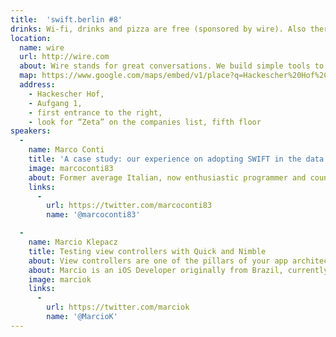 ```yaml
---
title:  'swift.berlin #8'
drinks: Wi-fi, drinks and pizza are free (sponsored by wire). Also there are quite a lot of bars and restaurants around the place.
location:
  name: wire
  url: http://wire.com
  about: Wire stands for great conversations. We build simple tools to communicate with text, voice, pictures, music and video — all beautifully woven together on phone, tablet and desktop.
  map: https://www.google.com/maps/embed/v1/place?q=Hackescher%20Hof%2C%20Berlin%2C%20Germany&key=AIzaSyCjTjlx3dtYCMkR7xQklFA1w0K36eNduPw
  address:
    - Hackescher Hof,
    - Aufgang 1,
    - first entrance to the right,
    - look for “Zeta” on the companies list, fifth floor
speakers:
  -
    name: Marco Conti
    title: 'A case study: our experience on adopting SWIFT in the data model layer'
    image: marcoconti83
    about: Former average Italian, now enthusiastic programmer and country hopper
    links:
      -
        url: https://twitter.com/marcoconti83
        name: '@marcoconti83'

  -
    name: Marcio Klepacz
    title: Testing view controllers with Quick and Nimble
    about: View controllers are one of the pillars of your app architecture, they are the place where the user interface connects with the app logic and model, an involuntary change can cause a big damage, testing them is fundamental, although not so easy to do it.
    about: Marcio is an iOS Developer originally from Brazil, currently working at GetYourGuide in Berlin. He is a retired kitesurfer a pony and likes to contribute to open source when he's not trying to finish some useless projects.
    image: marciok
    links:
      -
        url: https://twitter.com/marciok
        name: '@MarcioK'
---
```

